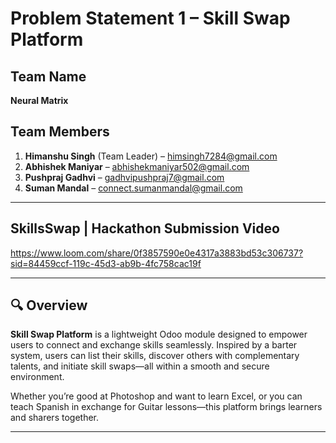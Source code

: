 # Problem Statement 1 – Skill Swap Platform

## Team Name
**Neural Matrix**

## Team Members
1. **Himanshu Singh** (Team Leader) – [himsingh7284@gmail.com](mailto:himsingh7284@gmail.com)  
2. **Abhishek Maniyar** – [abhishekmaniyar502@gmail.com](mailto:abhishekmaniyar502@gmail.com)  
3. **Pushpraj Gadhvi** – [gadhvipushpraj7@gmail.com](mailto:gadhvipushpraj7@gmail.com)  
4. **Suman Mandal** – [connect.sumanmandal@gmail.com](mailto:connect.sumanmandal@gmail.com)

---

## SkillsSwap | Hackathon Submission Video
https://www.loom.com/share/0f3857590e0e4317a3883bd53c306737?sid=84459ccf-119c-45d3-ab9b-4fc758cac19f 

---


## 🔍 Overview
**Skill Swap Platform** is a lightweight Odoo module designed to empower users to connect and exchange skills seamlessly. Inspired by a barter system, users can list their skills, discover others with complementary talents, and initiate skill swaps—all within a smooth and secure environment.

Whether you’re good at Photoshop and want to learn Excel, or you can teach Spanish in exchange for Guitar lessons—this platform brings learners and sharers together.

---
